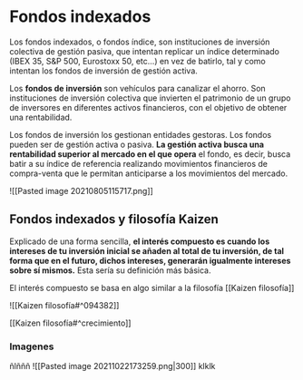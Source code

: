 # Fondos indexados
Los fondos indexados, o fondos índice, son instituciones de inversión colectiva de gestión pasiva, que intentan replicar un índice determinado (IBEX 35, S&P 500, Eurostoxx 50, etc…) en vez de batirlo, tal y como intentan los fondos de inversión de gestión activa.

Los **fondos de inversión** son vehículos para canalizar el ahorro. Son instituciones de inversión colectiva que invierten el patrimonio de un grupo de inversores en diferentes activos financieros, con el objetivo de obtener una rentabilidad.

Los fondos de inversión los gestionan entidades gestoras. Los fondos pueden ser de gestión activa o pasiva. **La gestión activa busca una rentabilidad superior al mercado en el que opera** el fondo, es decir, busca batir a su índice de referencia realizando movimientos financieros de compra-venta que le permitan anticiparse a los movimientos del mercado.

![[Pasted image 20210805115717.png]]

## Fondos indexados y filosofía Kaizen

Explicado de una forma sencilla, **el interés compuesto es cuando los intereses de tu inversión inicial se añaden al total de tu inversión, de tal forma que en el futuro, dichos intereses, generarán igualmente intereses sobre sí mismos.** Esta sería su definición más básica.

El interés compuesto se basa en algo similar a la filosofía [[Kaizen filosofía]]

![[Kaizen filosofía#^094382]]

[[Kaizen filosofía#^crecimiento]]

### Imagenes

ñlñññ
![[Pasted image 20211022173259.png|300]]
klklk





